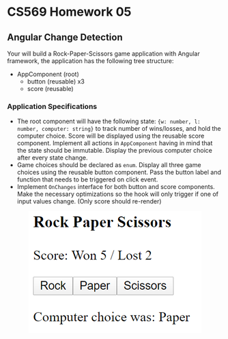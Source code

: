 # CS569 Homework 05
## Angular Change Detection
Your will build a Rock-Paper-Scissors game application with Angular framework, the application has the following tree structure:  
* AppComponent (root)
  * button (reusable) x3
  * score (reusable)
    
### Application Specifications
* The root component will have the following state: `{w: number, l: number, computer: string}` to track number of wins/losses, and hold the computer choice. Score will be displayed using the reusable score component. Implement all actions in `AppComponent` having in mind that the state should be immutable. Display the previous computer choice after every state change.
* Game choices should be declared as `enum`.  Display all three game choices using the reusable button component. Pass the button label and function that needs to be triggered on click event.
* Implement `OnChanges` interface for both button and score components. Make the necessary optimizations so the hook will only trigger if one of input values change. (Only score should re-render)
<p align="center">
  <img src="./app-snapshot.png" />
</p>

